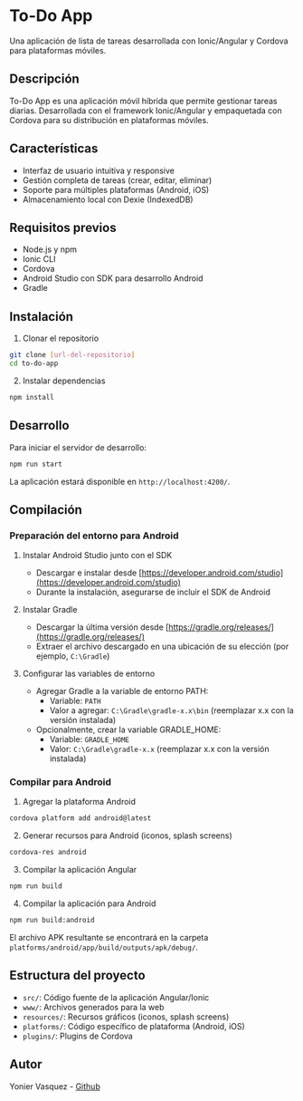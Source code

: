 # To-Do App

Una aplicación de lista de tareas desarrollada con Ionic/Angular y Cordova para plataformas móviles.

## Descripción

To-Do App es una aplicación móvil híbrida que permite gestionar tareas diarias. Desarrollada con el framework Ionic/Angular y empaquetada con Cordova para su distribución en plataformas móviles.

## Características

-   Interfaz de usuario intuitiva y responsive
-   Gestión completa de tareas (crear, editar, eliminar)
-   Soporte para múltiples plataformas (Android, iOS)
-   Almacenamiento local con Dexie (IndexedDB)

## Requisitos previos

-   Node.js y npm
-   Ionic CLI
-   Cordova
-   Android Studio con SDK para desarrollo Android
-   Gradle

## Instalación

1. Clonar el repositorio

```bash
git clone [url-del-repositorio]
cd to-do-app
```

2. Instalar dependencias

```bash
npm install
```

## Desarrollo

Para iniciar el servidor de desarrollo:

```bash
npm run start
```

La aplicación estará disponible en `http://localhost:4200/`.

## Compilación

### Preparación del entorno para Android

1. Instalar Android Studio junto con el SDK

    - Descargar e instalar desde [https://developer.android.com/studio](https://developer.android.com/studio)
    - Durante la instalación, asegurarse de incluir el SDK de Android

2. Instalar Gradle

    - Descargar la última versión desde [https://gradle.org/releases/](https://gradle.org/releases/)
    - Extraer el archivo descargado en una ubicación de su elección (por ejemplo, `C:\Gradle`)

3. Configurar las variables de entorno
    - Agregar Gradle a la variable de entorno PATH:
        - Variable: `PATH`
        - Valor a agregar: `C:\Gradle\gradle-x.x\bin` (reemplazar x.x con la versión instalada)
    - Opcionalmente, crear la variable GRADLE_HOME:
        - Variable: `GRADLE_HOME`
        - Valor: `C:\Gradle\gradle-x.x` (reemplazar x.x con la versión instalada)

### Compilar para Android

1. Agregar la plataforma Android

```bash
cordova platform add android@latest
```

2. Generar recursos para Android (iconos, splash screens)

```bash
cordova-res android
```

3. Compilar la aplicación Angular

```bash
npm run build
```

4. Compilar la aplicación para Android

```bash
npm run build:android
```

El archivo APK resultante se encontrará en la carpeta `platforms/android/app/build/outputs/apk/debug/`.

## Estructura del proyecto

-   `src/`: Código fuente de la aplicación Angular/Ionic
-   `www/`: Archivos generados para la web
-   `resources/`: Recursos gráficos (iconos, splash screens)
-   `platforms/`: Código específico de plataforma (Android, iOS)
-   `plugins/`: Plugins de Cordova

## Autor

Yonier Vasquez - [Github](https://github.com/YonierVasquezMarin)
